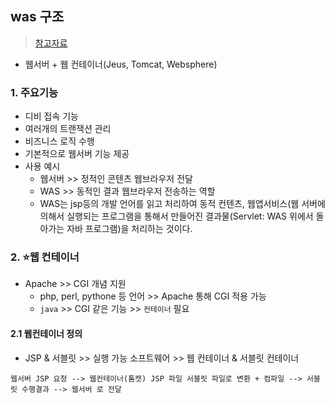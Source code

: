 ## was 구조
> [참고자료](https://velog.io/@pu1etproof/%EB%84%A4%ED%8A%B8%EC%9B%8C%ED%81%AC-%EC%8A%A4%ED%84%B0%EB%94%94-2%EC%A3%BC%EC%B0%A8-%EC%9B%B9%EC%84%9C%EB%B2%84-WAS)
- 웹서버 + 웹 컨테이너(Jeus, Tomcat, Websphere) 
### 1. 주요기능
- 디비 접속 기능
- 여러개의 트랜잭션 관리
- 비즈니스 로직 수행
- 기본적으로 웹서버 기능 제공
- 사용 예시
  - 웹서버 >> 정적인 콘텐츠 웹브라우저 전달
  - WAS >> 동적인 결과 웹브라우저 전송하는 역할
  - WAS는 jsp등의 개발 언어를 읽고 처리하여 동적 컨텐츠, 웹앱서비스(웹 서버에 의해서 실행되는 프로그램을 통해서 만들어진 결과물(Servlet: WAS 위에서 돌아가는 자바 프로그램)을 처리하는 것이다.
### 2. ⭐웹 컨테이너
- Apache >> CGI 개념 지원
  - php, perl, pythone 등 언어 >> Apache 통해 CGI 적용 가능
  - `java` >> CGI 같은 기능 >> `컨테이너` 필요
#### 2.1 웹컨테이너 정의
- JSP & 서블릿 >> 실행 가능 소프트웨어 >> 웹 컨테이너 & 서블릿 컨테이너


```
웹서버 JSP 요청 --> 웹컨테이너(톰캣) JSP 파일 서블릿 파일로 변환 + 컴파일 --> 서블릿 수행결과 --> 웹서버 로 전달
```
